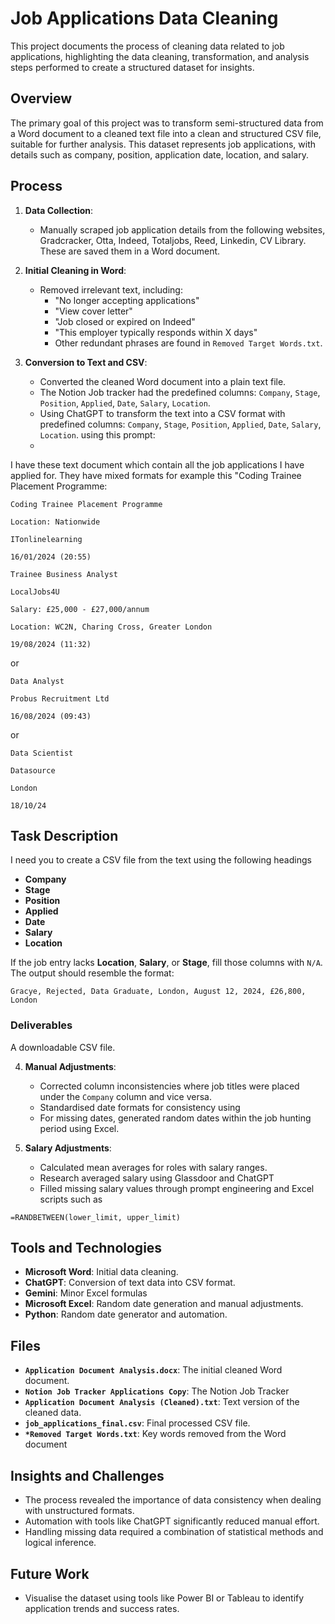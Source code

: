 # Job Applications Data Cleaning
This project documents the process of cleaning data related to job applications, highlighting the data cleaning, transformation, and analysis steps performed to create a structured dataset for insights.

## Overview
The primary goal of this project was to transform semi-structured data from a Word document to a cleaned text file into a clean and structured CSV file, suitable for further analysis. This dataset represents job applications, with details such as company, position, application date, location, and salary.

## Process
1. **Data Collection**:
   - Manually scraped job application details from the following websites, Gradcracker, Otta, Indeed, Totaljobs, Reed, Linkedin, CV Library. These are saved them in a Word document.

2. **Initial Cleaning in Word**:
   - Removed irrelevant text, including:
     - "No longer accepting applications"
     - "View cover letter"
     - "Job closed or expired on Indeed"
     - "This employer typically responds within X days"
     - Other redundant phrases are found in `Removed Target Words.txt`.

3. **Conversion to Text and CSV**:
   - Converted the cleaned Word document into a plain text file.
   - The Notion Job tracker had the predefined columns: `Company`, `Stage`, `Position`, `Applied`, `Date`, `Salary`, `Location`.
   - Using ChatGPT to transform the text into a CSV format with predefined columns: `Company`, `Stage`, `Position`, `Applied`, `Date`, `Salary`, `Location`. using this prompt:
   - 

I have these text document which contain all the job applications I have applied for. They have mixed formats for example this "Coding Trainee Placement Programme:

```
Coding Trainee Placement Programme

Location: Nationwide

ITonlinelearning

16/01/2024 (20:55)
```

```
Trainee Business Analyst

LocalJobs4U

Salary: £25,000 - £27,000/annum

Location: WC2N, Charing Cross, Greater London

19/08/2024 (11:32)

```

or 

```
Data Analyst

Probus Recruitment Ltd

16/08/2024 (09:43)
```

or 

```
Data Scientist

Datasource

London

18/10/24
```

## Task Description

 I need you to create a CSV file from the text using the following headings
 
- **Company**
- **Stage**
- **Position**
- **Applied**
- **Date**
- **Salary**
- **Location**

If the job entry lacks **Location**, **Salary**, or **Stage**, fill those columns with `N/A`. The output should resemble the format:

```
Gracye, Rejected, Data Graduate, London, August 12, 2024, £26,800, London
```

### Deliverables

A downloadable CSV file.

4. **Manual Adjustments**:
   - Corrected column inconsistencies where job titles were placed under the `Company` column and vice versa.
   - Standardised date formats for consistency using 
   - For missing dates, generated random dates within the job hunting period using Excel.

5. **Salary Adjustments**:
   - Calculated mean averages for roles with salary ranges.
   - Research averaged salary using Glassdoor and ChatGPT
   - Filled missing salary values through prompt engineering and Excel scripts such as
  
```excel
=RANDBETWEEN(lower_limit, upper_limit)
```


## Tools and Technologies
- **Microsoft Word**: Initial data cleaning.
- **ChatGPT**: Conversion of text data into CSV format.
- **Gemini**: Minor Excel formulas
- **Microsoft Excel**: Random date generation and manual adjustments.
- **Python**: Random date generator and automation.

## Files
- **`Application Document Analysis.docx`**: The initial cleaned Word document.
- **`Notion Job Tracker Applications Copy`**: The Notion Job Tracker
- **`Application Document Analysis (Cleaned).txt`**: Text version of the cleaned data.
- **`job_applications_final.csv`**: Final processed CSV file.
- **`*Removed Target Words.txt`**: Key words removed from the Word document 

## Insights and Challenges
- The process revealed the importance of data consistency when dealing with unstructured formats.
- Automation with tools like ChatGPT significantly reduced manual effort.
- Handling missing data required a combination of statistical methods and logical inference.

## Future Work
- Visualise the dataset using tools like Power BI or Tableau to identify application trends and success rates.
